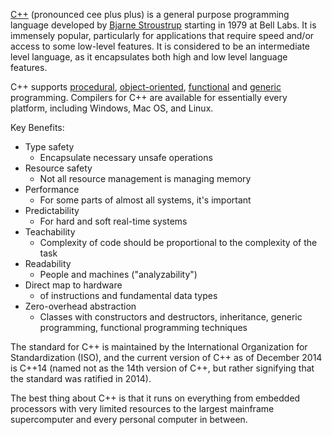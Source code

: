 [C++](https://en.wikipedia.org/wiki/C%2B%2B) (pronounced cee plus plus)
is a general purpose programming language developed by
[Bjarne Stroustrup](https://en.wikipedia.org/wiki/Bjarne_Stroustrup)
starting in 1979 at Bell Labs. It is  immensely  popular,  particularly
for  applications  that  require  speed  and/or  access to  some
low-level  features.  It is considered to be an intermediate level
language, as it encapsulates both high and low level language features.

C++ supports [procedural](https://en.wikipedia.org/wiki/Procedural_programming),
[object-oriented](https://en.wikipedia.org/wiki/Object-oriented_programming),
[functional](https://en.wikipedia.org/wiki/Functional_programming)
and [generic](https://en.wikipedia.org/wiki/Generic_programming)
programming. Compilers for C++ are available for essentially every platform,
including Windows, Mac OS, and Linux.

Key Benefits:
- Type safety
    - Encapsulate necessary unsafe operations
- Resource safety
    - Not all resource management is managing memory
- Performance
    - For some parts of almost all systems, it's important
- Predictability
    - For hard and soft real-time systems
- Teachability
    - Complexity of code should be proportional to the complexity of the task
- Readability
    - People and machines ("analyzability")
- Direct map to hardware
    - of instructions and fundamental data types
- Zero-overhead abstraction
    - Classes with constructors and destructors, inheritance, generic
    programming, functional programming techniques

The standard for C++ is maintained by the International Organization for
Standardization (ISO), and the current version of C++ as of December
2014 is C++14 (named not as the 14th version of C++, but rather
signifying that the standard was ratified in 2014).

The best thing about C++ is that it runs on everything from embedded
processors with very limited resources to the largest mainframe
supercomputer and every personal computer in between.
